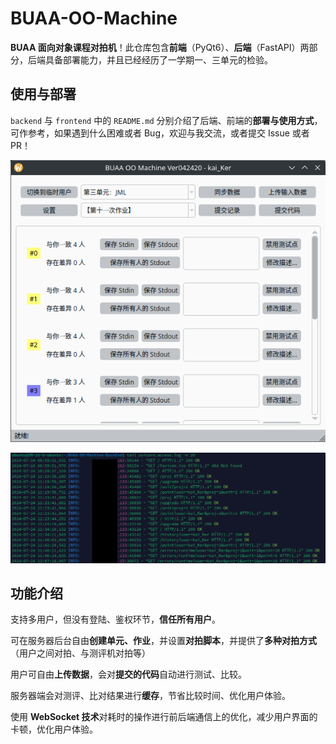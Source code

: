 # BUAA-OO-Machine

**BUAA 面向对象课程对拍机**！此仓库包含**前端**（PyQt6）、**后端**（FastAPI）两部分，后端具备部署能力，并且已经经历了一学期一、三单元的检验。

## 使用与部署

`backend` 与 `frontend` 中的 `README.md` 分别介绍了后端、前端的**部署与使用方式**，可作参考，如果遇到什么困难或者 Bug，欢迎与我交流，或者提交 Issue 或者 PR！

![前端截图](frontend/README.assets/mainwindow.png)

![后端截图](backend/README.assets/log.png)

## 功能介绍

支持多用户，但没有登陆、鉴权环节，**信任所有用户**。

可在服务器后台自由**创建单元、作业**，并设置**对拍脚本**，并提供了**多种对拍方式**（用户之间对拍、与测评机对拍等）

用户可自由**上传数据**，会对**提交的代码**自动进行测试、比较。

服务器端会对测评、比对结果进行**缓存**，节省比较时间、优化用户体验。

使用 **WebSocket 技术**对耗时的操作进行前后端通信上的优化，减少用户界面的卡顿，优化用户体验。

